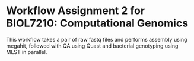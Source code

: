 # Workflow Assignment 2 for BIOL7210: Computational Genomics

This workflow takes a pair of raw fastq files and performs assembly using megahit, followed with QA using Quast and bacterial genotyping using MLST in parallel.
